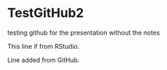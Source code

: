 # TestGitHub2
testing github for the presentation without the notes


This line if from RStudio.

Line added from GitHub.
